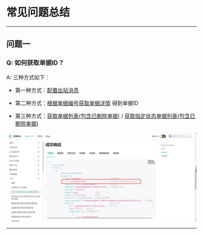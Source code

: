 # 常见问题总结

---
## 问题一

### Q: 如何获取单据ID？

A: 三种方式如下：
- 第一种方式：[配置出站消息](/docs/open-api/outbound-message/outbound-new)

- 第二种方式：[根据单据编号获取单据详情](/docs/open-api/flows/get-forms-details-byCode) 得到单据ID

- 第三种方式：[获取单据列表(包含已删除单据)](/docs/open-api/flows/get-forms-sequences) / [获取指定状态单据列表(包含已删除单据)](/docs/open-api/flows/get-forms-sequences-byState)

![image](images/从单据列表获取单据ID.png)

---
